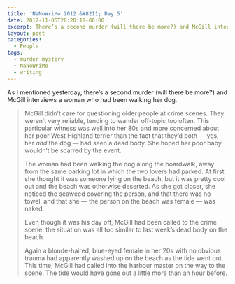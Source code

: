 ```yaml
---
title: 'NaNoWriMo 2012 &#8211; Day 5'
date: 2012-11-05T20:20:19+00:00
excerpt: There’s a second murder (will there be more?) and McGill interviews a woman who had been walking her dog.
layout: post
categories:
  - People
tags:
  - murder mystery
  - NaNoWriMo
  - writing
---
```


As I mentioned yesterday, there&#8217;s a second murder (will there be more?) and McGill interviews a woman who had been walking her dog.

> McGill didn’t care for questioning older people at crime scenes. They weren’t very reliable, tending to wander off-topic too often. This particular witness was well into her 80s and more concerned about her poor West Highland terrier than the fact that they’d both — yes, her _and_ the dog — had seen a dead body. She hoped her poor baby wouldn’t be scarred by the event.
>
> The woman had been walking the dog along the boardwalk, away from the same parking lot in which the two lovers had parked. At first she thought it was someone lying on the beach, but it was pretty cool out and the beach was otherwise deserted. As she got closer, she noticed the seaweed covering the person, and that there was no towel, and that she — the person on the beach was female — was naked.
>
> Even though it was his day off, McGill had been called to the crime scene: the situation was all too similar to last week’s dead body on the beach.
>
> Again a blonde-haired, blue-eyed female in her 20s with no obvious trauma had apparently washed up on the beach as the tide went out. This time, McGill had called into the harbour master on the way to the scene. The tide would have gone out a little more than an hour before.
